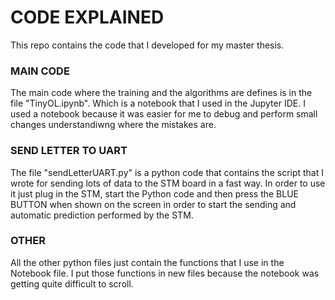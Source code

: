 # CODE EXPLAINED

This repo contains the code that I developed for my master thesis.



### MAIN CODE

The main code where the training and the algorithms are defines is in the file "TinyOL.ipynb". Which is a notebook that I used in the Jupyter IDE.
I used a notebook because it was easier for me to debug and perform small changes understandiwng where the mistakes are.



### SEND LETTER TO UART

The file "sendLetterUART.py" is a python code that contains the script that I wrote for sending lots of data to the STM board in a fast way. In order to use it just plug in the STM, start the Python code and then press the BLUE BUTTON when shown on the screen in order to start the sending and automatic prediction performed by the STM.



### OTHER

All the other python files just contain the functions that I use in the Notebook file. I put those functions in new files because the notebook was getting quite difficult to scroll. 